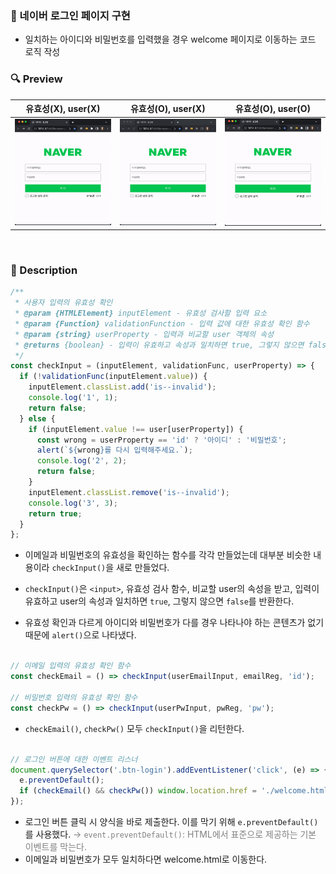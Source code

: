 ### 📌 네이버 로그인 페이지 구현

- 일치하는 아이디와 비밀번호를 입력했을 경우 welcome 페이지로 이동하는 코드 로직 작성
  <br />

### 🔍 Preview

|                유효성(X), user(X)                |                유효성(O), user(X)                |              유효성(O), user(O)               |
| :----------------------------------------------: | :----------------------------------------------: | :-------------------------------------------: |
| <img src='./assets/readme-img/wrong-form.gif' /> | <img src='./assets/readme-img/wrong-user.gif' /> | <img src="./assets/readme-img/success.gif" /> |

<br />

### 📝 Description

```jsx
/**
 * 사용자 입력의 유효성 확인
 * @param {HTMLElement} inputElement - 유효성 검사할 입력 요소
 * @param {Function} validationFunction - 입력 값에 대한 유효성 확인 함수
 * @param {string} userProperty - 입력과 비교할 user 객체의 속성
 * @returns {boolean} - 입력이 유효하고 속성과 일치하면 true, 그렇지 않으면 false 반환
 */
const checkInput = (inputElement, validationFunc, userProperty) => {
  if (!validationFunc(inputElement.value)) {
    inputElement.classList.add('is--invalid');
    console.log('1', 1);
    return false;
  } else {
    if (inputElement.value !== user[userProperty]) {
      const wrong = userProperty == 'id' ? '아이디' : '비밀번호';
      alert(`${wrong}를 다시 입력해주세요.`);
      console.log('2', 2);
      return false;
    }
    inputElement.classList.remove('is--invalid');
    console.log('3', 3);
    return true;
  }
};
```

- 이메일과 비밀번호의 유효성을 확인하는 함수를 각각 만들었는데 대부분 비슷한 내용이라 `checkInput()`을 새로 만들었다.

- `checkInput()`은 `<input>`, 유효성 검사 함수, 비교할 user의 속성을 받고, 입력이 유효하고 user의 속성과 일치하면 `true`, 그렇지 않으면 `false`를 반환한다.

- 유효성 확인과 다르게 아이디와 비밀번호가 다를 경우 나타나야 하는 콘텐츠가 없기 때문에 `alert()`으로 나타냈다.<br />
  <br />

```jsx
// 이메일 입력의 유효성 확인 함수
const checkEmail = () => checkInput(userEmailInput, emailReg, 'id');

// 비밀번호 입력의 유효성 확인 함수
const checkPw = () => checkInput(userPwInput, pwReg, 'pw');
```

- `checkEmail()`, `checkPw()` 모두 `checkInput()`을 리턴한다.<br />
  <br />

```jsx
// 로그인 버튼에 대한 이벤트 리스너
document.querySelector('.btn-login').addEventListener('click', (e) => {
  e.preventDefault();
  if (checkEmail() && checkPw()) window.location.href = './welcome.html';
});
```

- 로그인 버튼 클릭 시 양식을 바로 제출한다. 이를 막기 위해 `e.preventDefault()`를 사용했다.
  <span style="color:gray;">→ `event.preventDefault()`: HTML에서 표준으로 제공하는 기본 이벤트를 막는다.</span>
- 이메일과 비밀번호가 모두 일치하다면 welcome.html로 이동한다.

